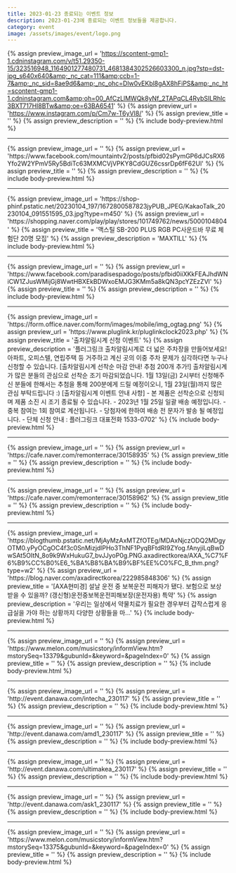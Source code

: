 ```yaml
---
title: 2023-01-23 종료되는 이벤트 정보
description: 2023-01-23에 종료되는 이벤트 정보들을 제공합니다.
category: event
image: /assets/images/event/logo.png
---
```

{% assign preview_image_url = 'https://scontent-gmp1-1.cdninstagram.com/v/t51.29350-15/323516948_1164901277480731_4681384302526603300_n.jpg?stp=dst-jpg_s640x640&amp;_nc_cat=111&amp;ccb=1-7&amp;_nc_sid=8ae9d6&amp;_nc_ohc=Dlw0vEKbl8gAX8hFiPS&amp;_nc_ht=scontent-gmp1-1.cdninstagram.com&amp;oh=00_AfCzLlMWQk8yNf_2TAPqCL4RybSILRhlc3BXT717Hl8BTw&amp;oe=63BA6541' %}
{% assign preview_url = 'https://www.instagram.com/p/Cm7w-T6yVI8/' %}
{% assign preview_title = '' %}
{% assign preview_description = '' %}
{% include body-preview.html %}
<hr>{% assign preview_image_url = '' %}
{% assign preview_url = 'https://www.facebook.com/mountaintv2/posts/pfbid02sPymGP6dJCsRX6Yfo2W2YPmV5Ry5BdiTc63MXMCVjVPKY8CdGUZ6cssrDp6fF62Ul' %}
{% assign preview_title = '' %}
{% assign preview_description = '' %}
{% include body-preview.html %}
<hr>{% assign preview_image_url = 'https://shop-phinf.pstatic.net/20230104_197/1672800587823jyPUB_JPEG/KakaoTalk_20230104_091551595_03.jpg?type=m450' %}
{% assign preview_url = 'https://shopping.naver.com/play/play/stores/101749762/news/5000104804' %}
{% assign preview_title = '맥스틸 SB-200 PLUS RGB PC사운드바 무료 체험단 20명 모집' %}
{% assign preview_description = 'MAXTILL' %}
{% include body-preview.html %}
<hr>{% assign preview_image_url = '' %}
{% assign preview_url = 'https://www.facebook.com/paradisespadogo/posts/pfbid0iiXKkFEAJhdWNiCW1ZJusWMijGj8WwtHBXEkBDWxoEMJG3KMm5a8kQN3pcYZEzZVl' %}
{% assign preview_title = '' %}
{% assign preview_description = '' %}
{% include body-preview.html %}
<hr>{% assign preview_image_url = 'https://form.office.naver.com/form/images/mobile/img_ogtag.png' %}
{% assign preview_url = 'https://www.pluglink.kr/pluglinkclock2023.php' %}
{% assign preview_title = '출차알림시계 신청 이벤트' %}
{% assign preview_description = '플러그링크 출차알림시계로 더 넓은 주차장을 만들어보세요! 아파트, 오피스텔, 연립주택 등 거주하고 계신 곳의 이중 주차 문제가 심각하다면 누구나 신청할 수 있습니다.    [출차알림시계 선착순 마감 안내! 추첨 200개 추가!]  출차알림시계가 많은 분들의 관심으로 선착순 조기 마감되었습니다.  1월 13일(금) 2시부터 신청해주신 분들에 한해서는 추첨을 통해 200분에게 드릴 예정이오니, 1월 23일(월)까지 많은 관심 부탁드립니다 :)   [출차알림시계 이벤트 안내 사항]  - 본 제품은 선착순으로 신청되며 제품 소진 시 조기 종료될 수 있습니다. - 2023년 1월 25일 일괄 배송 예정입니다. - 중복 참여는 1회 참여로 계산됩니다. - 당첨자에 한하여 배송 전 문자가 발송 될 예정입니다. - 단체 신청 안내 : 플러그링크 대표전화 1533-0702' %}
{% include body-preview.html %}
<hr>{% assign preview_image_url = '' %}
{% assign preview_url = 'https://cafe.naver.com/remonterrace/30158935' %}
{% assign preview_title = '' %}
{% assign preview_description = '' %}
{% include body-preview.html %}
<hr>{% assign preview_image_url = '' %}
{% assign preview_url = 'https://cafe.naver.com/remonterrace/30158962' %}
{% assign preview_title = '' %}
{% assign preview_description = '' %}
{% include body-preview.html %}
<hr>{% assign preview_image_url = 'https://blogthumb.pstatic.net/MjAyMzAxMTZfOTEg/MDAxNjczODQ2MDgyOTM0.yPyOCgOC4f3c0SnMizjdlPHo3ThNF1PyqBFtdRI9ZYog.fAnyjiLqBwDwSAt5OItN_8o9k9WxHukuG7_bvJJyoP0g.PNG.axadirectkorea/AXA_%C7%F6%B9%CC%B0%E6_%BA%B8%BA%B9%BF%EE%C0%FC_B_thm.png?type=w2' %}
{% assign preview_url = 'https://blog.naver.com/axadirectkorea/222985848306' %}
{% assign preview_title = '[AXA현미경] 설날 운전 중 보복운전 피해자가 됐다. 보험으로 보상 받을 수 있을까? (갱신형)운전중보복운전피해보장(운전자용) 특약' %}
{% assign preview_description = '우리는 일상에서 약물치료가 필요한 경우부터 갑작스럽게 응급실을 가야 하는 상황까지 다양한 상황들을 마...' %}
{% include body-preview.html %}
<hr>{% assign preview_image_url = '' %}
{% assign preview_url = 'https://www.melon.com/musicstory/informView.htm?mstorySeq=13379&gubunId=&keyword=&pageIndex=0' %}
{% assign preview_title = '' %}
{% assign preview_description = '' %}
{% include body-preview.html %}
<hr>{% assign preview_image_url = '' %}
{% assign preview_url = 'http://event.danawa.com/intecha_230117' %}
{% assign preview_title = '' %}
{% assign preview_description = '' %}
{% include body-preview.html %}
<hr>{% assign preview_image_url = '' %}
{% assign preview_url = 'http://event.danawa.com/amd1_230117' %}
{% assign preview_title = '' %}
{% assign preview_description = '' %}
{% include body-preview.html %}
<hr>{% assign preview_image_url = '' %}
{% assign preview_url = 'http://event.danawa.com/ultimakea_230117' %}
{% assign preview_title = '' %}
{% assign preview_description = '' %}
{% include body-preview.html %}
<hr>{% assign preview_image_url = '' %}
{% assign preview_url = 'http://event.danawa.com/ask1_230117' %}
{% assign preview_title = '' %}
{% assign preview_description = '' %}
{% include body-preview.html %}
<hr>{% assign preview_image_url = '' %}
{% assign preview_url = 'https://www.melon.com/musicstory/informView.htm?mstorySeq=13375&gubunId=&keyword=&pageIndex=0' %}
{% assign preview_title = '' %}
{% assign preview_description = '' %}
{% include body-preview.html %}